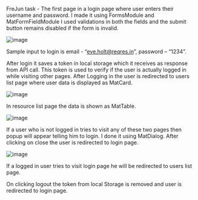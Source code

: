FreJun task -
The first page in a login page where user enters their username and password.
I made it using FormsModule and MatFormFieldModule I used validations in both the fields and the submit button remains disabled if the form is invalid.

 ![image](https://user-images.githubusercontent.com/42342400/148571909-1f80b889-281b-4822-8efb-ab23b9ced339.png)

Sample input to login is email - “eve.holt@reqres.in”, password – “1234”.

After login it saves a token in local storage which it receives as response from API call. This token is used to verify if the user is actually logged in while visiting other pages. After  Logging in the user is redirected to users list page where user data is displayed as MatCard.

 ![image](https://user-images.githubusercontent.com/42342400/148571970-49ac07bd-9de5-43a5-b60b-d0ea1b0426a0.png)

In resource list page the data is shown as MatTable.

 ![image](https://user-images.githubusercontent.com/42342400/148572002-166a4c78-96b5-4a3b-a2fb-bdc33bc23505.png)

If a user who is not logged in tries to visit any of these two pages then popup will appear telling him to login. I done it using MatDialog. After clicking on close the user is redirected to login page.

 ![image](https://user-images.githubusercontent.com/42342400/148572031-d504fcbc-937c-4950-a579-c9f90ca720e3.png)

If a logged in user tries to visit login page he will be redirected to users list page.

On clicking logout the token from local Storage is removed and user is redirected to login page.

